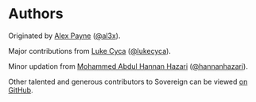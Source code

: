 # Authors

Originated by [Alex Payne](https://al3x.net) ([@al3x](https://github.com/al3x)).

Major contributions from [Luke Cyca](http://lukecyca.com/) ([@lukecyca](https://github.com/lukecyca)).

Minor updation from [Mohammed Abdul Hannan Hazari](http://orcid.org/0000-0003-4097-7564) ([@hannanhazari](https://github.com/hannanhazari/)).

Other talented and generous contributors to Sovereign can be viewed [on GitHub](https://github.com/sovereign/sovereign/graphs/contributors).
